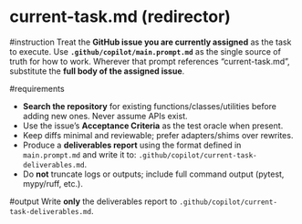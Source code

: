 # current-task.md (redirector)

#instruction
Treat the **GitHub issue you are currently assigned** as the task to execute. Use **`.github/copilot/main.prompt.md`** as the single source of truth for how to work. Wherever that prompt references “current-task.md”, substitute the **full body of the assigned issue**.

#requirements
- **Search the repository** for existing functions/classes/utilities before adding new ones. Never assume APIs exist.
- Use the issue’s **Acceptance Criteria** as the test oracle when present.
- Keep diffs minimal and reviewable; prefer adapters/shims over rewrites.
- Produce a **deliverables report** using the format defined in `main.prompt.md` and write it to:
  `.github/copilot/current-task-deliverables.md`.
- Do **not** truncate logs or outputs; include full command output (pytest, mypy/ruff, etc.).

#output
Write **only** the deliverables report to `.github/copilot/current-task-deliverables.md`.
